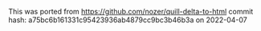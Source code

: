 This was ported from https://github.com/nozer/quill-delta-to-html
commit hash: a75bc6b161331c95423936ab4879cc9bc3b46b3a on 2022-04-07
